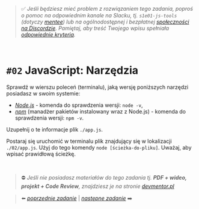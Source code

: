 > :white_check_mark: *Jeśli będziesz mieć problem z rozwiązaniem tego zadania, poproś o pomoc na odpowiednim kanale na Slacku, tj. `s1e01-js-tools` (dotyczy [mentee](https://devmentor.pl/mentoring-javascript/)) lub na ogólnodostępnej i bezpłatnej [społeczności na Discordzie](https://devmentor.pl/discord). Pamiętaj, aby treść Twojego wpisu spełniała [odpowiednie kryteria](https://devmentor.pl/jak-prosic-o-pomoc/).*

&nbsp;

# `#02` JavaScript: Narzędzia

Sprawdź w wierszu poleceń (terminalu), jaką wersję poniższych narzędzi posiadasz w swoim systemie:
- *[Node.js](https://nodejs.org/en/)* - komenda do sprawdzenia wersji: `node -v`,
- *[npm](https://www.npmjs.com/)* (manadżer pakietów instalowany wraz z Node.js) - komenda do sprawdzenia wersji: `npm -v`.

Uzupełnij o te informacje plik `./app.js`.

Postaraj się uruchomić w terminalu plik znajdujący się w lokalizacji `./02/app.js`. Użyj do tego komendy `node [ścieżka-do-pliku]`. Uważaj, aby wpisać prawidłową ścieżkę.

&nbsp;
> :no_entry: *Jeśli nie posiadasz materiałów do tego zadania tj. **PDF + wideo, projekt + Code Review**, znajdziesz je na stronie [devmentor.pl](https://devmentor.pl/workshop-js-tools/)*

> :arrow_left: [*poprzednie zadanie*](./../01) | [*następne zadanie*](./../03) :arrow_right:

